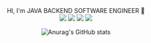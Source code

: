 
<div align=center>
HI, I'm JAVA BACKEND SOFTWARE ENGINEER 👋  
<br/>
  
<!--
**heejuu321/heejuu321** is a ✨ _special_ ✨ repository because its `README.md` (this file) appears on your GitHub profile.

Here are some ideas to get you started:

- 🔭 I’m currently working on ...
- 🌱 I’m currently learning ...
- 👯 I’m looking to collaborate on ...
- 🤔 I’m looking for help with ...
- 💬 Ask me about ...
- 📫 How to reach me: ...
- 😄 Pronouns: ...
- ⚡ Fun fact: ...
-->

<img src="https://img.shields.io/badge/JAVA-007396?style=for-the-badge&logo=java&logoColor=white">
<img src="https://img.shields.io/badge/HTML5-E34F26?style=flat-square&logo=HTML5&logoColor=FFFFFF"/></a>
<a href="https://velog.io/@gpfl5202/series" target="_blank"><img src="https://img.shields.io/badge/Velog-20C997?style=flat-square&logo=Velog&logoColor=FFFFFF"/></a>
<img src="https://img.shields.io/badge/Gmail-EA4335?style=flat-square&logo=&logoColor=FFFFFF"/>


![Anurag's GitHub stats](https://github-readme-stats.vercel.app/api?username=heejuu321&show_icons=true&theme=gotham)
</div>

